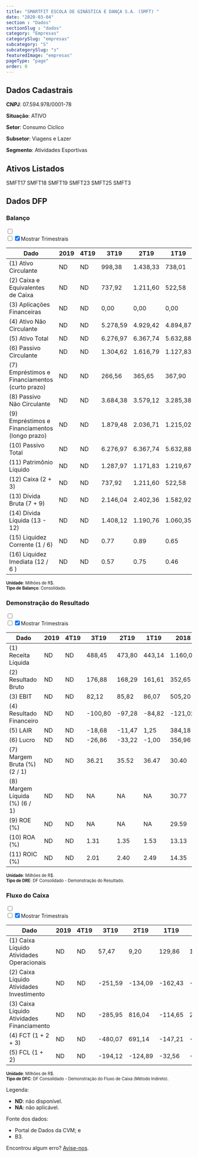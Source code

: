 ```yaml
---  
title: "SMARTFIT ESCOLA DE GINÁSTICA E DANÇA S.A. (SMFT) "  
date: "2020-03-04"  
section : "Dados"  
sectionSlug : "dados"  
category: "Empresas"  
categorySlug: "empresas"  
subcategory: "S"  
subcategorySlug: "s"  
featuredImage: "empresas"  
pageType: "page"  
order: 0  
---
```



## Dados Cadastrais


**CNPJ**: 07.594.978/0001-78

**Situação**: ATIVO

**Setor**: Consumo Cíclico

**Subsetor**: Viagens e Lazer

**Segmento**: Atividades Esportivas


## Ativos Listados


SMFT17 SMFT18 SMFT19 SMFT23 SMFT25 SMFT3 


## Dados DFP

### Balanço
  
<input type='checkbox' class='toggleCommand' id='toggleBalanco' name='toggleBalanco'>  
<div class='filter-group-balanco'>  
<div class='check_button_balanco'>  
<label for='toggleBalanco'>  
<input type='checkbox' data-filter-col='trimBalanco'><input type='checkbox' data-filter-col='trimBalanco' checked><span>Mostrar Trimestrais</span>  
</label>  
</div>  
</div>  
<div class='overflow balancoTableWrapper'>  
<table class='balancoTable'>  
<thead>  
<tr>  
<th class='dataHeader fixedLeftColumn'>Dado</th>  
<th>2019</th>  
<th class='trimHeader' data-col='trimBalanco'>4T19</th>  
<th class='trimHeader' data-col='trimBalanco'>3T19</th>  
<th class='trimHeader' data-col='trimBalanco'>2T19</th>  
<th class='trimHeader' data-col='trimBalanco'>1T19</th>  
<th>2018</th>  
<th class='trimHeader' data-col='trimBalanco'>4T18</th>  
<th class='trimHeader' data-col='trimBalanco'>3T18</th>  
<th class='trimHeader' data-col='trimBalanco'>2T18</th>  
<th class='trimHeader' data-col='trimBalanco'>1T18</th>  
<th>2017</th>  
<th class='trimHeader' data-col='trimBalanco'>4T17</th>  
<th class='trimHeader' data-col='trimBalanco'>3T17</th>  
<th class='trimHeader' data-col='trimBalanco'>2T17</th>  
<th class='trimHeader' data-col='trimBalanco'>1T17</th>  
<th>2016</th>  
<th class='trimHeader' data-col='trimBalanco'>4T16</th>  
<th class='trimHeader' data-col='trimBalanco'>3T16</th>  
<th class='trimHeader' data-col='trimBalanco'>2T16</th>  
<th class='trimHeader' data-col='trimBalanco'>1T16</th>  
<th>2015</th>  
<th class='trimHeader' data-col='trimBalanco'>4T15</th>  
<th class='trimHeader' data-col='trimBalanco'>3T15</th>  
<th class='trimHeader' data-col='trimBalanco'>2T15</th>  
<th class='trimHeader' data-col='trimBalanco'>1T15</th>  
</tr>  
</thead>  
<tbody>  
<tr>  
<td class='leftAlignCell rowDescription fixedLeftColumn'>(1) Ativo Circulante</td>  
<td>ND</td>  
<td data-col='trimBalanco' class='trimData'>ND</td>  
<td data-col='trimBalanco' class='trimData'>998,38</td>  
<td data-col='trimBalanco' class='trimData'>1.438,33</td>  
<td data-col='trimBalanco' class='trimData'>738,01</td>  
<td>894,41</td>  
<td data-col='trimBalanco' class='trimData'>894,41</td>  
<td data-col='trimBalanco' class='trimData'>894,41</td>  
<td data-col='trimBalanco' class='trimData'>894,41</td>  
<td data-col='trimBalanco' class='trimData'>894,41</td>  
<td>934,96</td>  
<td data-col='trimBalanco' class='trimData'>934,96</td>  
<td data-col='trimBalanco' class='trimData'>496,91</td>  
<td data-col='trimBalanco' class='trimData'>391,96</td>  
<td data-col='trimBalanco' class='trimData'>334,25</td>  
<td>366,55</td>  
<td data-col='trimBalanco' class='trimData'>366,55</td>  
<td data-col='trimBalanco' class='trimData'>366,55</td>  
<td data-col='trimBalanco' class='trimData'>366,55</td>  
<td data-col='trimBalanco' class='trimData'>366,55</td>  
<td>177,79</td>  
<td data-col='trimBalanco' class='trimData'>177,79</td>  
<td data-col='trimBalanco' class='trimData'>ND</td>  
<td data-col='trimBalanco' class='trimData'>ND</td>  
<td data-col='trimBalanco' class='trimData'>ND</td>  
</tr>  
<tr>  
<td class='leftAlignCell rowDescription fixedLeftColumn'>(2) Caixa e Equivalentes de Caixa</td>  
<td>ND</td>  
<td data-col='trimBalanco' class='trimData'>ND</td>  
<td data-col='trimBalanco' class='trimData'>737,92</td>  
<td data-col='trimBalanco' class='trimData'>1.211,60</td>  
<td data-col='trimBalanco' class='trimData'>522,58</td>  
<td>666,78</td>  
<td data-col='trimBalanco' class='trimData'>666,78</td>  
<td data-col='trimBalanco' class='trimData'>666,78</td>  
<td data-col='trimBalanco' class='trimData'>666,78</td>  
<td data-col='trimBalanco' class='trimData'>666,78</td>  
<td>807,73</td>  
<td data-col='trimBalanco' class='trimData'>807,73</td>  
<td data-col='trimBalanco' class='trimData'>323,86</td>  
<td data-col='trimBalanco' class='trimData'>229,37</td>  
<td data-col='trimBalanco' class='trimData'>170,48</td>  
<td>232,90</td>  
<td data-col='trimBalanco' class='trimData'>232,90</td>  
<td data-col='trimBalanco' class='trimData'>232,90</td>  
<td data-col='trimBalanco' class='trimData'>232,90</td>  
<td data-col='trimBalanco' class='trimData'>232,90</td>  
<td>69,99</td>  
<td data-col='trimBalanco' class='trimData'>69,99</td>  
<td data-col='trimBalanco' class='trimData'>ND</td>  
<td data-col='trimBalanco' class='trimData'>ND</td>  
<td data-col='trimBalanco' class='trimData'>ND</td>  
</tr>  
<tr>  
<td class='leftAlignCell rowDescription fixedLeftColumn'>(3) Aplicações Financeiras</td>  
<td>ND</td>  
<td data-col='trimBalanco' class='trimData'>ND</td>  
<td data-col='trimBalanco' class='trimData'>0,00</td>  
<td data-col='trimBalanco' class='trimData'>0,00</td>  
<td data-col='trimBalanco' class='trimData'>0,00</td>  
<td>25,41</td>  
<td data-col='trimBalanco' class='trimData'>25,41</td>  
<td data-col='trimBalanco' class='trimData'>25,41</td>  
<td data-col='trimBalanco' class='trimData'>25,41</td>  
<td data-col='trimBalanco' class='trimData'>25,41</td>  
<td>0,00</td>  
<td data-col='trimBalanco' class='trimData'>0,00</td>  
<td data-col='trimBalanco' class='trimData'>0,00</td>  
<td data-col='trimBalanco' class='trimData'>0,00</td>  
<td data-col='trimBalanco' class='trimData'>0,00</td>  
<td>0,00</td>  
<td data-col='trimBalanco' class='trimData'>0,00</td>  
<td data-col='trimBalanco' class='trimData'>0,00</td>  
<td data-col='trimBalanco' class='trimData'>0,00</td>  
<td data-col='trimBalanco' class='trimData'>0,00</td>  
<td>0,00</td>  
<td data-col='trimBalanco' class='trimData'>0,00</td>  
<td data-col='trimBalanco' class='trimData'>ND</td>  
<td data-col='trimBalanco' class='trimData'>ND</td>  
<td data-col='trimBalanco' class='trimData'>ND</td>  
</tr>  
<tr>  
<td class='leftAlignCell rowDescription fixedLeftColumn'>(4) Ativo Não Circulante</td>  
<td>ND</td>  
<td data-col='trimBalanco' class='trimData'>ND</td>  
<td data-col='trimBalanco' class='trimData'>5.278,59</td>  
<td data-col='trimBalanco' class='trimData'>4.929,42</td>  
<td data-col='trimBalanco' class='trimData'>4.894,87</td>  
<td>2.954,49</td>  
<td data-col='trimBalanco' class='trimData'>2.954,49</td>  
<td data-col='trimBalanco' class='trimData'>2.954,49</td>  
<td data-col='trimBalanco' class='trimData'>2.954,49</td>  
<td data-col='trimBalanco' class='trimData'>2.954,49</td>  
<td>1.010,36</td>  
<td data-col='trimBalanco' class='trimData'>1.010,36</td>  
<td data-col='trimBalanco' class='trimData'>955,66</td>  
<td data-col='trimBalanco' class='trimData'>871,31</td>  
<td data-col='trimBalanco' class='trimData'>820,49</td>  
<td>787,68</td>  
<td data-col='trimBalanco' class='trimData'>787,68</td>  
<td data-col='trimBalanco' class='trimData'>787,68</td>  
<td data-col='trimBalanco' class='trimData'>787,68</td>  
<td data-col='trimBalanco' class='trimData'>787,68</td>  
<td>764,36</td>  
<td data-col='trimBalanco' class='trimData'>764,36</td>  
<td data-col='trimBalanco' class='trimData'>ND</td>  
<td data-col='trimBalanco' class='trimData'>ND</td>  
<td data-col='trimBalanco' class='trimData'>ND</td>  
</tr>  
<tr>  
<td class='leftAlignCell rowDescription fixedLeftColumn'>(5) Ativo Total</td>  
<td>ND</td>  
<td data-col='trimBalanco' class='trimData'>ND</td>  
<td data-col='trimBalanco' class='trimData'>6.276,97</td>  
<td data-col='trimBalanco' class='trimData'>6.367,74</td>  
<td data-col='trimBalanco' class='trimData'>5.632,88</td>  
<td>3.848,90</td>  
<td data-col='trimBalanco' class='trimData'>3.848,90</td>  
<td data-col='trimBalanco' class='trimData'>3.848,90</td>  
<td data-col='trimBalanco' class='trimData'>3.848,90</td>  
<td data-col='trimBalanco' class='trimData'>3.848,90</td>  
<td>1.945,33</td>  
<td data-col='trimBalanco' class='trimData'>1.945,33</td>  
<td data-col='trimBalanco' class='trimData'>1.452,57</td>  
<td data-col='trimBalanco' class='trimData'>1.263,27</td>  
<td data-col='trimBalanco' class='trimData'>1.154,74</td>  
<td>1.154,24</td>  
<td data-col='trimBalanco' class='trimData'>1.154,24</td>  
<td data-col='trimBalanco' class='trimData'>1.154,24</td>  
<td data-col='trimBalanco' class='trimData'>1.154,24</td>  
<td data-col='trimBalanco' class='trimData'>1.154,24</td>  
<td>942,15</td>  
<td data-col='trimBalanco' class='trimData'>942,15</td>  
<td data-col='trimBalanco' class='trimData'>ND</td>  
<td data-col='trimBalanco' class='trimData'>ND</td>  
<td data-col='trimBalanco' class='trimData'>ND</td>  
</tr>  
<tr>  
<td class='leftAlignCell rowDescription fixedLeftColumn'>(6) Passivo Circulante</td>  
<td>ND</td>  
<td data-col='trimBalanco' class='trimData'>ND</td>  
<td data-col='trimBalanco' class='trimData'>1.304,62</td>  
<td data-col='trimBalanco' class='trimData'>1.616,79</td>  
<td data-col='trimBalanco' class='trimData'>1.127,83</td>  
<td>895,12</td>  
<td data-col='trimBalanco' class='trimData'>895,12</td>  
<td data-col='trimBalanco' class='trimData'>895,12</td>  
<td data-col='trimBalanco' class='trimData'>895,12</td>  
<td data-col='trimBalanco' class='trimData'>895,12</td>  
<td>607,27</td>  
<td data-col='trimBalanco' class='trimData'>607,27</td>  
<td data-col='trimBalanco' class='trimData'>589,60</td>  
<td data-col='trimBalanco' class='trimData'>364,22</td>  
<td data-col='trimBalanco' class='trimData'>295,69</td>  
<td>233,29</td>  
<td data-col='trimBalanco' class='trimData'>233,29</td>  
<td data-col='trimBalanco' class='trimData'>233,29</td>  
<td data-col='trimBalanco' class='trimData'>233,29</td>  
<td data-col='trimBalanco' class='trimData'>233,29</td>  
<td>306,72</td>  
<td data-col='trimBalanco' class='trimData'>306,72</td>  
<td data-col='trimBalanco' class='trimData'>ND</td>  
<td data-col='trimBalanco' class='trimData'>ND</td>  
<td data-col='trimBalanco' class='trimData'>ND</td>  
</tr>  
<tr>  
<td class='leftAlignCell rowDescription fixedLeftColumn'>(7) Empréstimos e Financiamentos (curto prazo)</td>  
<td>ND</td>  
<td data-col='trimBalanco' class='trimData'>ND</td>  
<td data-col='trimBalanco' class='trimData'>266,56</td>  
<td data-col='trimBalanco' class='trimData'>365,65</td>  
<td data-col='trimBalanco' class='trimData'>367,90</td>  
<td>380,83</td>  
<td data-col='trimBalanco' class='trimData'>380,83</td>  
<td data-col='trimBalanco' class='trimData'>380,83</td>  
<td data-col='trimBalanco' class='trimData'>380,83</td>  
<td data-col='trimBalanco' class='trimData'>380,83</td>  
<td>383,48</td>  
<td data-col='trimBalanco' class='trimData'>383,48</td>  
<td data-col='trimBalanco' class='trimData'>364,21</td>  
<td data-col='trimBalanco' class='trimData'>183,94</td>  
<td data-col='trimBalanco' class='trimData'>118,95</td>  
<td>63,69</td>  
<td data-col='trimBalanco' class='trimData'>63,69</td>  
<td data-col='trimBalanco' class='trimData'>63,69</td>  
<td data-col='trimBalanco' class='trimData'>63,69</td>  
<td data-col='trimBalanco' class='trimData'>63,69</td>  
<td>157,50</td>  
<td data-col='trimBalanco' class='trimData'>157,50</td>  
<td data-col='trimBalanco' class='trimData'>ND</td>  
<td data-col='trimBalanco' class='trimData'>ND</td>  
<td data-col='trimBalanco' class='trimData'>ND</td>  
</tr>  
<tr>  
<td class='leftAlignCell rowDescription fixedLeftColumn'>(8) Passivo Não Circulante</td>  
<td>ND</td>  
<td data-col='trimBalanco' class='trimData'>ND</td>  
<td data-col='trimBalanco' class='trimData'>3.684,38</td>  
<td data-col='trimBalanco' class='trimData'>3.579,12</td>  
<td data-col='trimBalanco' class='trimData'>3.285,38</td>  
<td>1.747,25</td>  
<td data-col='trimBalanco' class='trimData'>1.747,25</td>  
<td data-col='trimBalanco' class='trimData'>1.747,25</td>  
<td data-col='trimBalanco' class='trimData'>1.747,25</td>  
<td data-col='trimBalanco' class='trimData'>1.747,25</td>  
<td>926,12</td>  
<td data-col='trimBalanco' class='trimData'>926,12</td>  
<td data-col='trimBalanco' class='trimData'>442,24</td>  
<td data-col='trimBalanco' class='trimData'>451,95</td>  
<td data-col='trimBalanco' class='trimData'>408,84</td>  
<td>477,65</td>  
<td data-col='trimBalanco' class='trimData'>477,65</td>  
<td data-col='trimBalanco' class='trimData'>477,65</td>  
<td data-col='trimBalanco' class='trimData'>477,65</td>  
<td data-col='trimBalanco' class='trimData'>477,65</td>  
<td>373,56</td>  
<td data-col='trimBalanco' class='trimData'>373,56</td>  
<td data-col='trimBalanco' class='trimData'>ND</td>  
<td data-col='trimBalanco' class='trimData'>ND</td>  
<td data-col='trimBalanco' class='trimData'>ND</td>  
</tr>  
<tr>  
<td class='leftAlignCell rowDescription fixedLeftColumn'>(9) Empréstimos e Financiamentos (longo prazo)</td>  
<td>ND</td>  
<td data-col='trimBalanco' class='trimData'>ND</td>  
<td data-col='trimBalanco' class='trimData'>1.879,48</td>  
<td data-col='trimBalanco' class='trimData'>2.036,71</td>  
<td data-col='trimBalanco' class='trimData'>1.215,02</td>  
<td>1.428,17</td>  
<td data-col='trimBalanco' class='trimData'>1.428,17</td>  
<td data-col='trimBalanco' class='trimData'>1.428,17</td>  
<td data-col='trimBalanco' class='trimData'>1.428,17</td>  
<td data-col='trimBalanco' class='trimData'>1.428,17</td>  
<td>853,49</td>  
<td data-col='trimBalanco' class='trimData'>853,49</td>  
<td data-col='trimBalanco' class='trimData'>367,26</td>  
<td data-col='trimBalanco' class='trimData'>390,01</td>  
<td data-col='trimBalanco' class='trimData'>341,48</td>  
<td>405,67</td>  
<td data-col='trimBalanco' class='trimData'>405,67</td>  
<td data-col='trimBalanco' class='trimData'>405,67</td>  
<td data-col='trimBalanco' class='trimData'>405,67</td>  
<td data-col='trimBalanco' class='trimData'>405,67</td>  
<td>310,14</td>  
<td data-col='trimBalanco' class='trimData'>310,14</td>  
<td data-col='trimBalanco' class='trimData'>ND</td>  
<td data-col='trimBalanco' class='trimData'>ND</td>  
<td data-col='trimBalanco' class='trimData'>ND</td>  
</tr>  
<tr>  
<td class='leftAlignCell rowDescription fixedLeftColumn'>(10) Passivo Total</td>  
<td>ND</td>  
<td data-col='trimBalanco' class='trimData'>ND</td>  
<td data-col='trimBalanco' class='trimData'>6.276,97</td>  
<td data-col='trimBalanco' class='trimData'>6.367,74</td>  
<td data-col='trimBalanco' class='trimData'>5.632,88</td>  
<td>3.848,90</td>  
<td data-col='trimBalanco' class='trimData'>3.848,90</td>  
<td data-col='trimBalanco' class='trimData'>3.848,90</td>  
<td data-col='trimBalanco' class='trimData'>3.848,90</td>  
<td data-col='trimBalanco' class='trimData'>3.848,90</td>  
<td>1.945,33</td>  
<td data-col='trimBalanco' class='trimData'>1.945,33</td>  
<td data-col='trimBalanco' class='trimData'>1.452,57</td>  
<td data-col='trimBalanco' class='trimData'>1.263,27</td>  
<td data-col='trimBalanco' class='trimData'>1.154,74</td>  
<td>1.154,24</td>  
<td data-col='trimBalanco' class='trimData'>1.154,24</td>  
<td data-col='trimBalanco' class='trimData'>1.154,24</td>  
<td data-col='trimBalanco' class='trimData'>1.154,24</td>  
<td data-col='trimBalanco' class='trimData'>1.154,24</td>  
<td>942,15</td>  
<td data-col='trimBalanco' class='trimData'>942,15</td>  
<td data-col='trimBalanco' class='trimData'>ND</td>  
<td data-col='trimBalanco' class='trimData'>ND</td>  
<td data-col='trimBalanco' class='trimData'>ND</td>  
</tr>  
<tr>  
<td class='leftAlignCell rowDescription fixedLeftColumn'>(11) Patrimônio Líquido</td>  
<td>ND</td>  
<td data-col='trimBalanco' class='trimData'>ND</td>  
<td data-col='trimBalanco' class='trimData'>1.287,97</td>  
<td data-col='trimBalanco' class='trimData'>1.171,83</td>  
<td data-col='trimBalanco' class='trimData'>1.219,67</td>  
<td>1.206,53</td>  
<td data-col='trimBalanco' class='trimData'>1.206,53</td>  
<td data-col='trimBalanco' class='trimData'>1.206,53</td>  
<td data-col='trimBalanco' class='trimData'>1.206,53</td>  
<td data-col='trimBalanco' class='trimData'>1.206,53</td>  
<td>411,94</td>  
<td data-col='trimBalanco' class='trimData'>411,94</td>  
<td data-col='trimBalanco' class='trimData'>420,73</td>  
<td data-col='trimBalanco' class='trimData'>447,10</td>  
<td data-col='trimBalanco' class='trimData'>450,21</td>  
<td>443,30</td>  
<td data-col='trimBalanco' class='trimData'>443,30</td>  
<td data-col='trimBalanco' class='trimData'>443,30</td>  
<td data-col='trimBalanco' class='trimData'>443,30</td>  
<td data-col='trimBalanco' class='trimData'>443,30</td>  
<td>261,87</td>  
<td data-col='trimBalanco' class='trimData'>261,87</td>  
<td data-col='trimBalanco' class='trimData'>ND</td>  
<td data-col='trimBalanco' class='trimData'>ND</td>  
<td data-col='trimBalanco' class='trimData'>ND</td>  
</tr>  
<tr>  
<td class='leftAlignCell rowDescription fixedLeftColumn'>(12) Caixa (2 + 3)</td>  
<td>ND</td>  
<td data-col='trimBalanco' class='trimData'>ND</td>  
<td class='positiveNumber trimData' data-col='trimBalanco'>737,92</td>  
<td class='positiveNumber trimData' data-col='trimBalanco'>1.211,60</td>  
<td class='positiveNumber trimData' data-col='trimBalanco'>522,58</td>  
<td class='positiveNumber'>692,19</td>  
<td class='positiveNumber trimData' data-col='trimBalanco'>666,78</td>  
<td class='positiveNumber trimData' data-col='trimBalanco'>666,78</td>  
<td class='positiveNumber trimData' data-col='trimBalanco'>666,78</td>  
<td class='positiveNumber trimData' data-col='trimBalanco'>666,78</td>  
<td class='positiveNumber'>807,73</td>  
<td class='positiveNumber trimData' data-col='trimBalanco'>807,73</td>  
<td class='positiveNumber trimData' data-col='trimBalanco'>323,86</td>  
<td class='positiveNumber trimData' data-col='trimBalanco'>229,37</td>  
<td class='positiveNumber trimData' data-col='trimBalanco'>170,48</td>  
<td class='positiveNumber'>232,90</td>  
<td class='positiveNumber trimData' data-col='trimBalanco'>232,90</td>  
<td class='positiveNumber trimData' data-col='trimBalanco'>232,90</td>  
<td class='positiveNumber trimData' data-col='trimBalanco'>232,90</td>  
<td class='positiveNumber trimData' data-col='trimBalanco'>232,90</td>  
<td class='positiveNumber'>69,99</td>  
<td class='positiveNumber trimData' data-col='trimBalanco'>69,99</td>  
<td data-col='trimBalanco' class='trimData'>ND</td>  
<td data-col='trimBalanco' class='trimData'>ND</td>  
<td data-col='trimBalanco' class='trimData'>ND</td>  
</tr>  
<tr>  
<td class='leftAlignCell rowDescription fixedLeftColumn'>(13) Dívida Bruta (7 + 9)</td>  
<td>ND</td>  
<td data-col='trimBalanco' class='trimData'>ND</td>  
<td class='negativeNumber trimData' data-col='trimBalanco'>2.146,04</td>  
<td class='negativeNumber trimData' data-col='trimBalanco'>2.402,36</td>  
<td class='negativeNumber trimData' data-col='trimBalanco'>1.582,92</td>  
<td class='negativeNumber'>1.809,00</td>  
<td class='negativeNumber trimData' data-col='trimBalanco'>1.809,00</td>  
<td class='negativeNumber trimData' data-col='trimBalanco'>1.809,00</td>  
<td class='negativeNumber trimData' data-col='trimBalanco'>1.809,00</td>  
<td class='negativeNumber trimData' data-col='trimBalanco'>1.809,00</td>  
<td class='negativeNumber'>1.236,97</td>  
<td class='negativeNumber trimData' data-col='trimBalanco'>1.236,97</td>  
<td class='negativeNumber trimData' data-col='trimBalanco'>731,48</td>  
<td class='negativeNumber trimData' data-col='trimBalanco'>573,95</td>  
<td class='negativeNumber trimData' data-col='trimBalanco'>460,43</td>  
<td class='negativeNumber'>469,36</td>  
<td class='negativeNumber trimData' data-col='trimBalanco'>469,36</td>  
<td class='negativeNumber trimData' data-col='trimBalanco'>469,36</td>  
<td class='negativeNumber trimData' data-col='trimBalanco'>469,36</td>  
<td class='negativeNumber trimData' data-col='trimBalanco'>469,36</td>  
<td class='negativeNumber'>467,64</td>  
<td class='negativeNumber trimData' data-col='trimBalanco'>467,64</td>  
<td data-col='trimBalanco' class='trimData'>ND</td>  
<td data-col='trimBalanco' class='trimData'>ND</td>  
<td data-col='trimBalanco' class='trimData'>ND</td>  
</tr>  
<tr>  
<td class='leftAlignCell rowDescription fixedLeftColumn'>(14) Dívida Líquida  (13 - 12)</td>  
<td>ND</td>  
<td data-col='trimBalanco' class='trimData'>ND</td>  
<td class='negativeNumber trimData' data-col='trimBalanco'>1.408,12</td>  
<td class='negativeNumber trimData' data-col='trimBalanco'>1.190,76</td>  
<td class='negativeNumber trimData' data-col='trimBalanco'>1.060,35</td>  
<td class='negativeNumber'>1.116,81</td>  
<td class='negativeNumber trimData' data-col='trimBalanco'>1.142,22</td>  
<td class='negativeNumber trimData' data-col='trimBalanco'>1.142,22</td>  
<td class='negativeNumber trimData' data-col='trimBalanco'>1.142,22</td>  
<td class='negativeNumber trimData' data-col='trimBalanco'>1.142,22</td>  
<td class='negativeNumber'>429,24</td>  
<td class='negativeNumber trimData' data-col='trimBalanco'>429,24</td>  
<td class='negativeNumber trimData' data-col='trimBalanco'>407,61</td>  
<td class='negativeNumber trimData' data-col='trimBalanco'>344,59</td>  
<td class='negativeNumber trimData' data-col='trimBalanco'>289,95</td>  
<td class='negativeNumber'>236,46</td>  
<td class='negativeNumber trimData' data-col='trimBalanco'>236,46</td>  
<td class='negativeNumber trimData' data-col='trimBalanco'>236,46</td>  
<td class='negativeNumber trimData' data-col='trimBalanco'>236,46</td>  
<td class='negativeNumber trimData' data-col='trimBalanco'>236,46</td>  
<td class='negativeNumber'>397,65</td>  
<td class='negativeNumber trimData' data-col='trimBalanco'>397,65</td>  
<td data-col='trimBalanco' class='trimData'>ND</td>  
<td data-col='trimBalanco' class='trimData'>ND</td>  
<td data-col='trimBalanco' class='trimData'>ND</td>  
</tr>  
<tr>  
<td class='leftAlignCell rowDescription fixedLeftColumn'>(15) Liquidez Corrente (1 / 6)</td>  
<td>ND</td>  
<td data-col='trimBalanco' class='trimData'>ND</td>  
<td data-col='trimBalanco' class='trimData'>0.77</td>  
<td data-col='trimBalanco' class='trimData'>0.89</td>  
<td data-col='trimBalanco' class='trimData'>0.65</td>  
<td>1.00</td>  
<td data-col='trimBalanco' class='trimData'>1.00</td>  
<td data-col='trimBalanco' class='trimData'>1.00</td>  
<td data-col='trimBalanco' class='trimData'>1.00</td>  
<td data-col='trimBalanco' class='trimData'>1.00</td>  
<td>1.54</td>  
<td data-col='trimBalanco' class='trimData'>1.54</td>  
<td data-col='trimBalanco' class='trimData'>0.84</td>  
<td data-col='trimBalanco' class='trimData'>1.08</td>  
<td data-col='trimBalanco' class='trimData'>1.13</td>  
<td>1.57</td>  
<td data-col='trimBalanco' class='trimData'>1.57</td>  
<td data-col='trimBalanco' class='trimData'>1.57</td>  
<td data-col='trimBalanco' class='trimData'>1.57</td>  
<td data-col='trimBalanco' class='trimData'>1.57</td>  
<td>0.58</td>  
<td data-col='trimBalanco' class='trimData'>0.58</td>  
<td data-col='trimBalanco' class='trimData'>ND</td>  
<td data-col='trimBalanco' class='trimData'>ND</td>  
<td data-col='trimBalanco' class='trimData'>ND</td>  
</tr>  
<tr>  
<td class='leftAlignCell rowDescription fixedLeftColumn'>(16) Liquidez Imediata  (12 / 6 )</td>  
<td>ND</td>  
<td data-col='trimBalanco' class='trimData'>ND</td>  
<td data-col='trimBalanco' class='trimData'>0.57</td>  
<td data-col='trimBalanco' class='trimData'>0.75</td>  
<td data-col='trimBalanco' class='trimData'>0.46</td>  
<td>0.77</td>  
<td data-col='trimBalanco' class='trimData'>0.74</td>  
<td data-col='trimBalanco' class='trimData'>0.74</td>  
<td data-col='trimBalanco' class='trimData'>0.74</td>  
<td data-col='trimBalanco' class='trimData'>0.74</td>  
<td>1.33</td>  
<td data-col='trimBalanco' class='trimData'>1.33</td>  
<td data-col='trimBalanco' class='trimData'>0.55</td>  
<td data-col='trimBalanco' class='trimData'>0.63</td>  
<td data-col='trimBalanco' class='trimData'>0.58</td>  
<td>1.00</td>  
<td data-col='trimBalanco' class='trimData'>1.00</td>  
<td data-col='trimBalanco' class='trimData'>1.00</td>  
<td data-col='trimBalanco' class='trimData'>1.00</td>  
<td data-col='trimBalanco' class='trimData'>1.00</td>  
<td>0.23</td>  
<td data-col='trimBalanco' class='trimData'>0.23</td>  
<td data-col='trimBalanco' class='trimData'>ND</td>  
<td data-col='trimBalanco' class='trimData'>ND</td>  
<td data-col='trimBalanco' class='trimData'>ND</td>  
</tr>  
</tbody>  
</table>  
</div>  
<p style='font-size:0.7rem; margin:0px;'><strong>Unidade</strong>: Milhões de R$.</p>  
<p style='font-size:0.7rem; margin:0px;'><strong>Tipo de Balanço</strong>: Consolidado.</p>


### Demonstração do Resultado
  
<input type='checkbox' class='toggleCommand' id='toggleDRE' name='toggleDRE'>  
<div class='filter-group-dre'>  
<div class='check_button_dre'>  
<label for='toggleDRE'>  
<input type='checkbox' data-filter-col='trimDRE'><input type='checkbox' data-filter-col='trimDRE' checked><span>Mostrar Trimestrais</span>  
</label>  
</div>  
</div>  
<div class='overflow balancoTableWrapper'>  
<table class='balancoTable'>  
<thead>  
<tr>  
<th class='dataHeader fixedLeftColumn'>Dado</th>  
<th>2019</th>  
<th class='trimHeader' data-col='trimDRE'>4T19</th>  
<th class='trimHeader' data-col='trimDRE'>3T19</th>  
<th class='trimHeader' data-col='trimDRE'>2T19</th>  
<th class='trimHeader' data-col='trimDRE'>1T19</th>  
<th>2018</th>  
<th class='trimHeader' data-col='trimDRE'>4T18</th>  
<th class='trimHeader' data-col='trimDRE'>3T18</th>  
<th class='trimHeader' data-col='trimDRE'>2T18</th>  
<th class='trimHeader' data-col='trimDRE'>1T18</th>  
<th>2017</th>  
<th class='trimHeader' data-col='trimDRE'>4T17</th>  
<th class='trimHeader' data-col='trimDRE'>3T17</th>  
<th class='trimHeader' data-col='trimDRE'>2T17</th>  
<th class='trimHeader' data-col='trimDRE'>1T17</th>  
<th>2016</th>  
<th class='trimHeader' data-col='trimDRE'>4T16</th>  
<th class='trimHeader' data-col='trimDRE'>3T16</th>  
<th class='trimHeader' data-col='trimDRE'>2T16</th>  
<th class='trimHeader' data-col='trimDRE'>1T16</th>  
<th>2015</th>  
<th class='trimHeader' data-col='trimDRE'>4T15</th>  
<th class='trimHeader' data-col='trimDRE'>3T15</th>  
<th class='trimHeader' data-col='trimDRE'>2T15</th>  
<th class='trimHeader' data-col='trimDRE'>1T15</th>  
</tr>  
</thead>  
<tbody>  
<tr>  
<td class='leftAlignCell rowDescription fixedLeftColumn'>(1) Receita Líquida</td>  
<td>ND</td>  
<td data-col='trimDRE' class='trimData'>ND</td>  
<td data-col='trimDRE' class='trimData' >488,45</td>  
<td data-col='trimDRE' class='trimData' >473,80</td>  
<td data-col='trimDRE' class='trimData' >443,14</td>  
<td>1.160,03</td>  
<td data-col='trimDRE' class='trimData' >379,07</td>  
<td data-col='trimDRE' class='trimData' >302,57</td>  
<td data-col='trimDRE' class='trimData' >257,95</td>  
<td data-col='trimDRE' class='trimData' >220,44</td>  
<td>745,56</td>  
<td data-col='trimDRE' class='trimData' >201,56</td>  
<td data-col='trimDRE' class='trimData' >186,70</td>  
<td data-col='trimDRE' class='trimData' >183,88</td>  
<td data-col='trimDRE' class='trimData' >173,43</td>  
<td>641,20</td>  
<td data-col='trimDRE' class='trimData' >167,77</td>  
<td data-col='trimDRE' class='trimData' >162,83</td>  
<td data-col='trimDRE' class='trimData' >156,11</td>  
<td data-col='trimDRE' class='trimData' >154,49</td>  
<td>535,70</td>  
<td data-col='trimDRE' class='trimData' >535,70</td>  
<td data-col='trimDRE' class='trimData'>ND</td>  
<td data-col='trimDRE' class='trimData'>ND</td>  
<td data-col='trimDRE' class='trimData'>ND</td>  
</tr>  
<tr>  
<td class='leftAlignCell rowDescription fixedLeftColumn'>(2) Resultado Bruto</td>  
<td>ND</td>  
<td data-col='trimDRE' class='trimData'>ND</td>  
<td data-col='trimDRE' class='trimData positiveNumberGreen' >176,88</td>  
<td data-col='trimDRE' class='trimData positiveNumberGreen' >168,29</td>  
<td data-col='trimDRE' class='trimData positiveNumberGreen' >161,61</td>  
<td class='positiveNumberGreen'>352,65</td>  
<td data-col='trimDRE' class='trimData positiveNumberGreen' >117,88</td>  
<td data-col='trimDRE' class='trimData positiveNumberGreen' >93,80</td>  
<td data-col='trimDRE' class='trimData positiveNumberGreen' >77,81</td>  
<td data-col='trimDRE' class='trimData positiveNumberGreen' >63,15</td>  
<td class='positiveNumberGreen'>215,71</td>  
<td data-col='trimDRE' class='trimData positiveNumberGreen' >61,76</td>  
<td data-col='trimDRE' class='trimData positiveNumberGreen' >48,43</td>  
<td data-col='trimDRE' class='trimData positiveNumberGreen' >51,67</td>  
<td data-col='trimDRE' class='trimData positiveNumberGreen' >53,85</td>  
<td class='positiveNumberGreen'>199,59</td>  
<td data-col='trimDRE' class='trimData positiveNumberGreen' >56,41</td>  
<td data-col='trimDRE' class='trimData positiveNumberGreen' >53,41</td>  
<td data-col='trimDRE' class='trimData positiveNumberGreen' >44,41</td>  
<td data-col='trimDRE' class='trimData positiveNumberGreen' >45,37</td>  
<td class='positiveNumberGreen'>172,49</td>  
<td data-col='trimDRE' class='trimData positiveNumberGreen' >172,49</td>  
<td data-col='trimDRE' class='trimData'>ND</td>  
<td data-col='trimDRE' class='trimData'>ND</td>  
<td data-col='trimDRE' class='trimData'>ND</td>  
</tr>  
<tr>  
<td class='leftAlignCell rowDescription fixedLeftColumn'>(3) EBIT</td>  
<td>ND</td>  
<td data-col='trimDRE' class='trimData'>ND</td>  
<td data-col='trimDRE' class='trimData positiveNumberGreen' >82,12</td>  
<td data-col='trimDRE' class='trimData positiveNumberGreen' >85,82</td>  
<td data-col='trimDRE' class='trimData positiveNumberGreen' >86,07</td>  
<td class='positiveNumberGreen'>505,20</td>  
<td data-col='trimDRE' class='trimData positiveNumberGreen' >252,35</td>  
<td data-col='trimDRE' class='trimData positiveNumberGreen' >19,75</td>  
<td data-col='trimDRE' class='trimData positiveNumberGreen' >209,86</td>  
<td data-col='trimDRE' class='trimData positiveNumberGreen' >23,23</td>  
<td class='positiveNumberGreen'>59,00</td>  
<td data-col='trimDRE' class='trimData positiveNumberGreen' >20,88</td>  
<td data-col='trimDRE' class='trimData positiveNumberGreen' >10,58</td>  
<td data-col='trimDRE' class='trimData positiveNumberGreen' >4,27</td>  
<td data-col='trimDRE' class='trimData positiveNumberGreen' >23,28</td>  
<td class='positiveNumberGreen'>65,34</td>  
<td data-col='trimDRE' class='trimData positiveNumberGreen' >8,85</td>  
<td data-col='trimDRE' class='trimData positiveNumberGreen' >21,21</td>  
<td data-col='trimDRE' class='trimData positiveNumberGreen' >28,83</td>  
<td data-col='trimDRE' class='trimData positiveNumberGreen' >6,45</td>  
<td class='positiveNumberGreen'>80,52</td>  
<td data-col='trimDRE' class='trimData positiveNumberGreen' >80,52</td>  
<td data-col='trimDRE' class='trimData'>ND</td>  
<td data-col='trimDRE' class='trimData'>ND</td>  
<td data-col='trimDRE' class='trimData'>ND</td>  
</tr>  
<tr>  
<td class='leftAlignCell rowDescription fixedLeftColumn'>(4) Resultado Financeiro</td>  
<td>ND</td>  
<td data-col='trimDRE' class='trimData'>ND</td>  
<td data-col='trimDRE' class='trimData negativeNumber' >-100,80</td>  
<td data-col='trimDRE' class='trimData negativeNumber' >-97,28</td>  
<td data-col='trimDRE' class='trimData negativeNumber' >-84,82</td>  
<td class='negativeNumber'>-121,02</td>  
<td data-col='trimDRE' class='trimData negativeNumber' >-27,67</td>  
<td data-col='trimDRE' class='trimData negativeNumber' >-39,23</td>  
<td data-col='trimDRE' class='trimData negativeNumber' >-33,04</td>  
<td data-col='trimDRE' class='trimData negativeNumber' >-21,09</td>  
<td class='negativeNumber'>-63,87</td>  
<td data-col='trimDRE' class='trimData negativeNumber' >-18,33</td>  
<td data-col='trimDRE' class='trimData negativeNumber' >-10,90</td>  
<td data-col='trimDRE' class='trimData negativeNumber' >-15,50</td>  
<td data-col='trimDRE' class='trimData negativeNumber' >-19,14</td>  
<td class='negativeNumber'>-73,57</td>  
<td data-col='trimDRE' class='trimData negativeNumber' >-14,90</td>  
<td data-col='trimDRE' class='trimData negativeNumber' >-20,74</td>  
<td data-col='trimDRE' class='trimData negativeNumber' >-19,58</td>  
<td data-col='trimDRE' class='trimData negativeNumber' >-18,35</td>  
<td class='negativeNumber'>-68,77</td>  
<td data-col='trimDRE' class='trimData negativeNumber' >-68,77</td>  
<td data-col='trimDRE' class='trimData'>ND</td>  
<td data-col='trimDRE' class='trimData'>ND</td>  
<td data-col='trimDRE' class='trimData'>ND</td>  
</tr>  
<tr>  
<td class='leftAlignCell rowDescription fixedLeftColumn'>(5) LAIR</td>  
<td>ND</td>  
<td data-col='trimDRE' class='trimData'>ND</td>  
<td data-col='trimDRE' class='trimData negativeNumber' >-18,68</td>  
<td data-col='trimDRE' class='trimData negativeNumber' >-11,47</td>  
<td data-col='trimDRE' class='trimData positiveNumberGreen' >1,25</td>  
<td class='positiveNumberGreen'>384,18</td>  
<td data-col='trimDRE' class='trimData positiveNumberGreen' >224,69</td>  
<td data-col='trimDRE' class='trimData negativeNumber' >-19,48</td>  
<td data-col='trimDRE' class='trimData positiveNumberGreen' >176,83</td>  
<td data-col='trimDRE' class='trimData positiveNumberGreen' >2,14</td>  
<td class='negativeNumber'>-4,86</td>  
<td data-col='trimDRE' class='trimData positiveNumberGreen' >2,55</td>  
<td data-col='trimDRE' class='trimData negativeNumber' >-0,32</td>  
<td data-col='trimDRE' class='trimData negativeNumber' >-11,23</td>  
<td data-col='trimDRE' class='trimData positiveNumberGreen' >4,14</td>  
<td class='negativeNumber'>-8,23</td>  
<td data-col='trimDRE' class='trimData negativeNumber' >-6,05</td>  
<td data-col='trimDRE' class='trimData positiveNumberGreen' >0,47</td>  
<td data-col='trimDRE' class='trimData positiveNumberGreen' >9,25</td>  
<td data-col='trimDRE' class='trimData negativeNumber' >-11,90</td>  
<td class='positiveNumberGreen'>11,75</td>  
<td data-col='trimDRE' class='trimData positiveNumberGreen' >11,75</td>  
<td data-col='trimDRE' class='trimData'>ND</td>  
<td data-col='trimDRE' class='trimData'>ND</td>  
<td data-col='trimDRE' class='trimData'>ND</td>  
</tr>  
<tr>  
<td class='leftAlignCell rowDescription fixedLeftColumn'>(6) Lucro</td>  
<td>ND</td>  
<td data-col='trimDRE' class='trimData'>ND</td>  
<td data-col='trimDRE' class='trimData negativeNumber' >-26,86</td>  
<td data-col='trimDRE' class='trimData negativeNumber' >-33,22</td>  
<td data-col='trimDRE' class='trimData negativeNumber' >-1,00</td>  
<td class='positiveNumberGreen'>356,96</td>  
<td data-col='trimDRE' class='trimData positiveNumberGreen' >216,38</td>  
<td data-col='trimDRE' class='trimData negativeNumber' >-24,90</td>  
<td data-col='trimDRE' class='trimData positiveNumberGreen' >168,01</td>  
<td data-col='trimDRE' class='trimData negativeNumber' >-2,53</td>  
<td class='negativeNumber'>-11,59</td>  
<td data-col='trimDRE' class='trimData negativeNumber' >-0,15</td>  
<td data-col='trimDRE' class='trimData positiveNumberGreen' >4,56</td>  
<td data-col='trimDRE' class='trimData negativeNumber' >-15,08</td>  
<td data-col='trimDRE' class='trimData negativeNumber' >-0,92</td>  
<td class='negativeNumber'>-21,58</td>  
<td data-col='trimDRE' class='trimData negativeNumber' >-8,10</td>  
<td data-col='trimDRE' class='trimData negativeNumber' >-3,02</td>  
<td data-col='trimDRE' class='trimData positiveNumberGreen' >4,29</td>  
<td data-col='trimDRE' class='trimData negativeNumber' >-14,75</td>  
<td class='negativeNumber'>-1,09</td>  
<td data-col='trimDRE' class='trimData negativeNumber' >-1,09</td>  
<td data-col='trimDRE' class='trimData'>ND</td>  
<td data-col='trimDRE' class='trimData'>ND</td>  
<td data-col='trimDRE' class='trimData'>ND</td>  
</tr>  
<tr>  
<td class='leftAlignCell rowDescription fixedLeftColumn'>(7) Margem Bruta (%) (2 / 1)</td>  
<td>ND</td>  
<td data-col='trimDRE' class='trimData'>ND</td>  
<td data-col='trimDRE' class='trimData'>36.21</td>  
<td data-col='trimDRE' class='trimData'>35.52</td>  
<td data-col='trimDRE' class='trimData'>36.47</td>  
<td>30.40</td>  
<td data-col='trimDRE' class='trimData'>31.10</td>  
<td data-col='trimDRE' class='trimData'>31.00</td>  
<td data-col='trimDRE' class='trimData'>30.17</td>  
<td data-col='trimDRE' class='trimData'>28.65</td>  
<td>28.93</td>  
<td data-col='trimDRE' class='trimData'>30.64</td>  
<td data-col='trimDRE' class='trimData'>25.94</td>  
<td data-col='trimDRE' class='trimData'>28.10</td>  
<td data-col='trimDRE' class='trimData'>31.05</td>  
<td>31.13</td>  
<td data-col='trimDRE' class='trimData'>33.62</td>  
<td data-col='trimDRE' class='trimData'>32.80</td>  
<td data-col='trimDRE' class='trimData'>28.45</td>  
<td data-col='trimDRE' class='trimData'>29.37</td>  
<td>32.20</td>  
<td data-col='trimDRE' class='trimData'>32.20</td>  
<td data-col='trimDRE' class='trimData'>ND</td>  
<td data-col='trimDRE' class='trimData'>ND</td>  
<td data-col='trimDRE' class='trimData'>ND</td>  
</tr>  
<tr>  
<td class='leftAlignCell rowDescription fixedLeftColumn'>(8) Margem Líquida (%) (6 / 1)</td>  
<td>ND</td>  
<td data-col='trimDRE' class='trimData'>ND</td>  
<td data-col='trimDRE' class='trimData'>NA</td>  
<td data-col='trimDRE' class='trimData'>NA</td>  
<td data-col='trimDRE' class='trimData'>NA</td>  
<td>30.77</td>  
<td data-col='trimDRE' class='trimData'>57.08</td>  
<td data-col='trimDRE' class='trimData'>NA</td>  
<td data-col='trimDRE' class='trimData'>65.13</td>  
<td data-col='trimDRE' class='trimData'>NA</td>  
<td>NA</td>  
<td data-col='trimDRE' class='trimData'>NA</td>  
<td data-col='trimDRE' class='trimData'>2.44</td>  
<td data-col='trimDRE' class='trimData'>NA</td>  
<td data-col='trimDRE' class='trimData'>NA</td>  
<td>NA</td>  
<td data-col='trimDRE' class='trimData'>NA</td>  
<td data-col='trimDRE' class='trimData'>NA</td>  
<td data-col='trimDRE' class='trimData'>2.75</td>  
<td data-col='trimDRE' class='trimData'>NA</td>  
<td>NA</td>  
<td data-col='trimDRE' class='trimData'>NA</td>  
<td data-col='trimDRE' class='trimData'>ND</td>  
<td data-col='trimDRE' class='trimData'>ND</td>  
<td data-col='trimDRE' class='trimData'>ND</td>  
</tr>  
<tr>  
<td class='leftAlignCell rowDescription fixedLeftColumn'>(9) ROE (%)</td>  
<td>ND</td>  
<td data-col='trimDRE' class='trimData'>ND</td>  
<td data-col='trimDRE' class='trimData'>NA</td>  
<td data-col='trimDRE' class='trimData'>NA</td>  
<td data-col='trimDRE' class='trimData'>NA</td>  
<td>29.59</td>  
<td data-col='trimDRE' class='trimData'>17.93</td>  
<td data-col='trimDRE' class='trimData'>NA</td>  
<td data-col='trimDRE' class='trimData'>13.92</td>  
<td data-col='trimDRE' class='trimData'>NA</td>  
<td>NA</td>  
<td data-col='trimDRE' class='trimData'>NA</td>  
<td data-col='trimDRE' class='trimData'>1.08</td>  
<td data-col='trimDRE' class='trimData'>NA</td>  
<td data-col='trimDRE' class='trimData'>NA</td>  
<td>NA</td>  
<td data-col='trimDRE' class='trimData'>NA</td>  
<td data-col='trimDRE' class='trimData'>NA</td>  
<td data-col='trimDRE' class='trimData'>0.97</td>  
<td data-col='trimDRE' class='trimData'>NA</td>  
<td>NA</td>  
<td data-col='trimDRE' class='trimData'>NA</td>  
<td data-col='trimDRE' class='trimData'>ND</td>  
<td data-col='trimDRE' class='trimData'>ND</td>  
<td data-col='trimDRE' class='trimData'>ND</td>  
</tr>  
<tr>  
<td class='leftAlignCell rowDescription fixedLeftColumn'>(10) ROA (%)</td>  
<td>ND</td>  
<td data-col='trimDRE' class='trimData'>ND</td>  
<td data-col='trimDRE' class='trimData'>1.31</td>  
<td data-col='trimDRE' class='trimData'>1.35</td>  
<td data-col='trimDRE' class='trimData'>1.53</td>  
<td>13.13</td>  
<td data-col='trimDRE' class='trimData'>6.56</td>  
<td data-col='trimDRE' class='trimData'>0.51</td>  
<td data-col='trimDRE' class='trimData'>5.45</td>  
<td data-col='trimDRE' class='trimData'>0.60</td>  
<td>3.03</td>  
<td data-col='trimDRE' class='trimData'>1.07</td>  
<td data-col='trimDRE' class='trimData'>0.73</td>  
<td data-col='trimDRE' class='trimData'>0.34</td>  
<td data-col='trimDRE' class='trimData'>2.02</td>  
<td>5.66</td>  
<td data-col='trimDRE' class='trimData'>0.77</td>  
<td data-col='trimDRE' class='trimData'>1.84</td>  
<td data-col='trimDRE' class='trimData'>2.50</td>  
<td data-col='trimDRE' class='trimData'>0.56</td>  
<td>8.55</td>  
<td data-col='trimDRE' class='trimData'>8.55</td>  
<td data-col='trimDRE' class='trimData'>ND</td>  
<td data-col='trimDRE' class='trimData'>ND</td>  
<td data-col='trimDRE' class='trimData'>ND</td>  
</tr>  
<tr>  
<td class='leftAlignCell rowDescription fixedLeftColumn'>(11) ROIC (%)</td>  
<td>ND</td>  
<td data-col='trimDRE' class='trimData'>ND</td>  
<td data-col='trimDRE' class='trimData'>2.01</td>  
<td data-col='trimDRE' class='trimData'>2.40</td>  
<td data-col='trimDRE' class='trimData'>2.49</td>  
<td>14.35</td>  
<td data-col='trimDRE' class='trimData'>7.17</td>  
<td data-col='trimDRE' class='trimData'>0.56</td>  
<td data-col='trimDRE' class='trimData'>5.96</td>  
<td data-col='trimDRE' class='trimData'>0.66</td>  
<td>4.63</td>  
<td data-col='trimDRE' class='trimData'>1.64</td>  
<td data-col='trimDRE' class='trimData'>0.84</td>  
<td data-col='trimDRE' class='trimData'>0.36</td>  
<td data-col='trimDRE' class='trimData'>2.08</td>  
<td>6.34</td>  
<td data-col='trimDRE' class='trimData'>0.86</td>  
<td data-col='trimDRE' class='trimData'>2.06</td>  
<td data-col='trimDRE' class='trimData'>2.80</td>  
<td data-col='trimDRE' class='trimData'>0.63</td>  
<td>8.06</td>  
<td data-col='trimDRE' class='trimData'>8.06</td>  
<td data-col='trimDRE' class='trimData'>ND</td>  
<td data-col='trimDRE' class='trimData'>ND</td>  
<td data-col='trimDRE' class='trimData'>ND</td>  
</tr>  
</tbody>  
</table>  
</div>  
<p style='font-size:0.7rem; margin:0px;'><strong>Unidade</strong>: Milhões de R$.</p>  
<p style='font-size:0.7rem; margin:0px;'><strong>Tipo de DRE</strong>: DF Consolidado - Demonstração do Resultado.</p>


### Fluxo do Caixa
  
<input type='checkbox' class='toggleCommand' id='toggleDFC' name='toggleDFC'>  
<div class='filter-group-dfc'>  
<div class='check_button_dfc'>  
<label for='toggleDFC'>  
<input type='checkbox' data-filter-col='trimDFC'><input type='checkbox' data-filter-col='trimDFC' checked><span>Mostrar Trimestrais</span>  
</label>  
</div>  
</div>  
<div class='overflow balancoTableWrapper'>  
<table class='balancoTable'>  
<thead>  
<tr>  
<th class='dataHeader fixedLeftColumn'>Dado</th>  
<th>2019</th>  
<th class='trimHeader' data-col='trimDFC'>4T19</th>  
<th class='trimHeader' data-col='trimDFC'>3T19</th>  
<th class='trimHeader' data-col='trimDFC'>2T19</th>  
<th class='trimHeader' data-col='trimDFC'>1T19</th>  
<th>2018</th>  
<th class='trimHeader' data-col='trimDFC'>4T18</th>  
<th class='trimHeader' data-col='trimDFC'>3T18</th>  
<th class='trimHeader' data-col='trimDFC'>2T18</th>  
<th class='trimHeader' data-col='trimDFC'>1T18</th>  
<th>2017</th>  
<th class='trimHeader' data-col='trimDFC'>4T17</th>  
<th class='trimHeader' data-col='trimDFC'>3T17</th>  
<th class='trimHeader' data-col='trimDFC'>2T17</th>  
<th class='trimHeader' data-col='trimDFC'>1T17</th>  
<th>2016</th>  
<th class='trimHeader' data-col='trimDFC'>4T16</th>  
<th class='trimHeader' data-col='trimDFC'>3T16</th>  
<th class='trimHeader' data-col='trimDFC'>2T16</th>  
<th class='trimHeader' data-col='trimDFC'>1T16</th>  
<th>2015</th>  
<th class='trimHeader' data-col='trimDFC'>4T15</th>  
<th class='trimHeader' data-col='trimDFC'>3T15</th>  
<th class='trimHeader' data-col='trimDFC'>2T15</th>  
<th class='trimHeader' data-col='trimDFC'>1T15</th>  
</tr>  
</thead>  
<tbody>  
<tr>  
<td class='leftAlignCell rowDescription fixedLeftColumn'>(1) Caixa Líquido Atividades Operacionais</td>  
<td>ND</td>  
<td data-col='trimDFC' class='trimData'>ND</td>  
<td data-col='trimDFC' class='trimData' >57,47</td>  
<td data-col='trimDFC' class='trimData' >9,20</td>  
<td data-col='trimDFC' class='trimData' >129,86</td>  
<td>131,53</td>  
<td data-col='trimDFC' class='trimData' >63,12</td>  
<td data-col='trimDFC' class='trimData' >47,44</td>  
<td data-col='trimDFC' class='trimData' >23,35</td>  
<td data-col='trimDFC' class='trimData' >-2,38</td>  
<td>126,72</td>  
<td data-col='trimDFC' class='trimData' >39,79</td>  
<td data-col='trimDFC' class='trimData' >36,76</td>  
<td data-col='trimDFC' class='trimData' >35,00</td>  
<td data-col='trimDFC' class='trimData' >15,17</td>  
<td>84,11</td>  
<td data-col='trimDFC' class='trimData' >38,43</td>  
<td data-col='trimDFC' class='trimData' >5,03</td>  
<td data-col='trimDFC' class='trimData' >15,82</td>  
<td data-col='trimDFC' class='trimData' >24,82</td>  
<td>71,56</td>  
<td data-col='trimDFC' class='trimData'>ND</td>  
<td data-col='trimDFC' class='trimData'>ND</td>  
<td data-col='trimDFC' class='trimData'>ND</td>  
<td data-col='trimDFC' class='trimData'>ND</td>  
</tr>  
<tr>  
<td class='leftAlignCell rowDescription fixedLeftColumn'>(2) Caixa Líquido Atividades Investimento</td>  
<td>ND</td>  
<td data-col='trimDFC' class='trimData'>ND</td>  
<td data-col='trimDFC' class='trimData' >-251,59</td>  
<td data-col='trimDFC' class='trimData' >-134,09</td>  
<td data-col='trimDFC' class='trimData' >-162,43</td>  
<td>-569,42</td>  
<td data-col='trimDFC' class='trimData' >-168,24</td>  
<td data-col='trimDFC' class='trimData' >-193,48</td>  
<td data-col='trimDFC' class='trimData' >-129,44</td>  
<td data-col='trimDFC' class='trimData' >-78,26</td>  
<td>-311,94</td>  
<td data-col='trimDFC' class='trimData' >-77,22</td>  
<td data-col='trimDFC' class='trimData' >-98,14</td>  
<td data-col='trimDFC' class='trimData' >-75,15</td>  
<td data-col='trimDFC' class='trimData' >-61,43</td>  
<td>-170,84</td>  
<td data-col='trimDFC' class='trimData' >-82,93</td>  
<td data-col='trimDFC' class='trimData' >-34,58</td>  
<td data-col='trimDFC' class='trimData' >-17,88</td>  
<td data-col='trimDFC' class='trimData' >-35,45</td>  
<td>-235,52</td>  
<td data-col='trimDFC' class='trimData'>ND</td>  
<td data-col='trimDFC' class='trimData'>ND</td>  
<td data-col='trimDFC' class='trimData'>ND</td>  
<td data-col='trimDFC' class='trimData'>ND</td>  
</tr>  
<tr>  
<td class='leftAlignCell rowDescription fixedLeftColumn'>(3) Caixa Líquido Atividades Financiamento</td>  
<td>ND</td>  
<td data-col='trimDFC' class='trimData'>ND</td>  
<td data-col='trimDFC' class='trimData' >-285,95</td>  
<td data-col='trimDFC' class='trimData' >816,04</td>  
<td data-col='trimDFC' class='trimData' >-114,65</td>  
<td>286,20</td>  
<td data-col='trimDFC' class='trimData' >84,37</td>  
<td data-col='trimDFC' class='trimData' >247,30</td>  
<td data-col='trimDFC' class='trimData' >190,57</td>  
<td data-col='trimDFC' class='trimData' >-236,05</td>  
<td>758,03</td>  
<td data-col='trimDFC' class='trimData' >519,27</td>  
<td data-col='trimDFC' class='trimData' >156,90</td>  
<td data-col='trimDFC' class='trimData' >98,11</td>  
<td data-col='trimDFC' class='trimData' >-16,25</td>  
<td>249,66</td>  
<td data-col='trimDFC' class='trimData' >162,10</td>  
<td data-col='trimDFC' class='trimData' >70,60</td>  
<td data-col='trimDFC' class='trimData' >-24,93</td>  
<td data-col='trimDFC' class='trimData' >41,88</td>  
<td>72,72</td>  
<td data-col='trimDFC' class='trimData'>ND</td>  
<td data-col='trimDFC' class='trimData'>ND</td>  
<td data-col='trimDFC' class='trimData'>ND</td>  
<td data-col='trimDFC' class='trimData'>ND</td>  
</tr>  
<tr>  
<td class='leftAlignCell rowDescription fixedLeftColumn'>(4) FCT (1 + 2 + 3)</td>  
<td>ND</td>  
<td data-col='trimDFC' class='trimData'>ND</td>  
<td data-col='trimDFC' class='trimData negativeNumber'>-480,07</td>  
<td data-col='trimDFC' class='trimData positiveNumber'>691,14</td>  
<td data-col='trimDFC' class='trimData negativeNumber'>-147,21</td>  
<td class='negativeNumber'>-151,69</td>  
<td data-col='trimDFC' class='trimData negativeNumber'>-20,75</td>  
<td data-col='trimDFC' class='trimData positiveNumber'>101,26</td>  
<td data-col='trimDFC' class='trimData positiveNumber'>84,48</td>  
<td data-col='trimDFC' class='trimData negativeNumber'>-316,69</td>  
<td class='positiveNumber'>572,81</td>  
<td data-col='trimDFC' class='trimData positiveNumber'>481,84</td>  
<td data-col='trimDFC' class='trimData positiveNumber'>95,51</td>  
<td data-col='trimDFC' class='trimData positiveNumber'>57,96</td>  
<td data-col='trimDFC' class='trimData negativeNumber'>-62,51</td>  
<td class='positiveNumber'>162,93</td>  
<td data-col='trimDFC' class='trimData positiveNumber'>117,60</td>  
<td data-col='trimDFC' class='trimData positiveNumber'>41,05</td>  
<td data-col='trimDFC' class='trimData negativeNumber'>-26,98</td>  
<td data-col='trimDFC' class='trimData positiveNumber'>31,26</td>  
<td class='negativeNumber'>-91,24</td>  
<td data-col='trimDFC' class='trimData'>ND</td>  
<td data-col='trimDFC' class='trimData'>ND</td>  
<td data-col='trimDFC' class='trimData'>ND</td>  
<td data-col='trimDFC' class='trimData'>ND</td>  
</tr>  
<tr>  
<td class='leftAlignCell rowDescription fixedLeftColumn'>(5) FCL (1 + 2)</td>  
<td>ND</td>  
<td data-col='trimDFC' class='trimData'>ND</td>  
<td data-col='trimDFC' class='trimData negativeNumber'>-194,12</td>  
<td data-col='trimDFC' class='trimData negativeNumber'>-124,89</td>  
<td data-col='trimDFC' class='trimData negativeNumber'>-32,56</td>  
<td class='negativeNumber'>-437,89</td>  
<td data-col='trimDFC' class='trimData negativeNumber'>-105,12</td>  
<td data-col='trimDFC' class='trimData negativeNumber'>-146,04</td>  
<td data-col='trimDFC' class='trimData negativeNumber'>-106,09</td>  
<td data-col='trimDFC' class='trimData negativeNumber'>-80,64</td>  
<td class='negativeNumber'>-185,22</td>  
<td data-col='trimDFC' class='trimData negativeNumber'>-37,42</td>  
<td data-col='trimDFC' class='trimData negativeNumber'>-61,38</td>  
<td data-col='trimDFC' class='trimData negativeNumber'>-40,15</td>  
<td data-col='trimDFC' class='trimData negativeNumber'>-46,27</td>  
<td class='negativeNumber'>-86,73</td>  
<td data-col='trimDFC' class='trimData negativeNumber'>-44,50</td>  
<td data-col='trimDFC' class='trimData negativeNumber'>-29,54</td>  
<td data-col='trimDFC' class='trimData negativeNumber'>-2,06</td>  
<td data-col='trimDFC' class='trimData negativeNumber'>-10,62</td>  
<td class='negativeNumber'>-163,96</td>  
<td data-col='trimDFC' class='trimData'>ND</td>  
<td data-col='trimDFC' class='trimData'>ND</td>  
<td data-col='trimDFC' class='trimData'>ND</td>  
<td data-col='trimDFC' class='trimData'>ND</td>  
</tr>  
</tbody>  
</table>  
</div>  
<p style='font-size:0.7rem; margin:0px;'><strong>Unidade</strong>: Milhões de R$.</p>  
<p style='font-size:0.7rem; margin:0px;'><strong>Tipo de DFC</strong>: DF Consolidado - Demonstração do Fluxo de Caixa (Método Indireto).</p>

  
<div class='referencias'>

Legenda:  
- **ND**: não disponível.  
- **NA**: não aplicável.

Fonte dos dados:  
- Portal de Dados da CVM; e  
- B3.

Encontrou algum erro? [Avise-nos](/contato).  
</div>